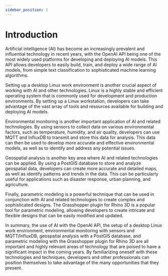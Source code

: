```yaml
---
sidebar_position: 1
---
```


# Introduction

Artificial intelligence (AI) has become an increasingly prevalent and influential technology in recent years, with the OpenAI API being one of the most widely used platforms for developing and deploying AI models. This API allows developers to easily build, train, and deploy a wide range of AI models, from simple text classification to sophisticated machine learning algorithms.

Setting up a desktop Linux work environment is another crucial aspect of working with AI and other technologies. Linux is a highly stable and efficient operating system that is commonly used for development and production environments. By setting up a Linux workstation, developers can take advantage of the vast array of tools and resources available for building and deploying AI models.

Environmental monitoring is another important application of AI and related technologies. By using sensors to collect data on various environmental factors, such as temperature, humidity, and air quality, developers can use MQTT and InfluxDB to transmit and store this data for analysis. This data can then be used to develop more accurate and effective environmental models, as well as to identify and address any potential issues.

Geospatial analysis is another key area where AI and related technologies can be applied. By using a PostGIS database to store and analyze geospatial data, developers can create more accurate and detailed maps, as well as identify patterns and trends in the data. This can be particularly useful for applications such as disaster response, urban planning, and agriculture.

Finally, parametric modeling is a powerful technique that can be used in conjunction with AI and related technologies to create complex and sophisticated designs. The Grasshopper plugin for Rhino 3D is a popular tool for parametric modeling, allowing developers to create intricate and flexible designs that can be easily modified and updated.

In summary, the use of AI with the OpenAI API, the setup of a desktop Linux work environment, environmental monitoring with sensors and MQTT/InfluxDB, geospatial analysis with a PostGIS database, and parametric modeling with the Grasshopper plugin for Rhino 3D are all important and highly relevant areas of technology that are poised to have a significant impact in the coming years. By familiarizing oneself with these technologies and techniques, developers and other professionals can position themselves to take advantage of the many opportunities that they present.